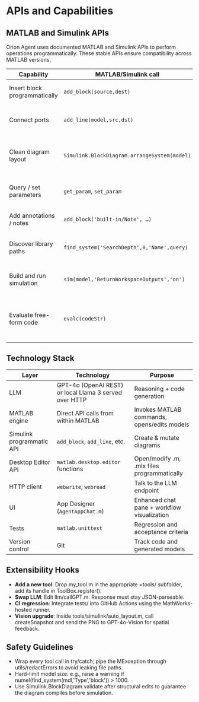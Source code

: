 # APIs and Capabilities

## MATLAB and Simulink APIs

Orion Agent uses documented MATLAB and Simulink APIs to perform operations programmatically. These stable APIs ensure compatibility across MATLAB versions.

| Capability | MATLAB/Simulink call | Description |
|------------|----------------------|-------------|
| Insert block programmatically | `add_block(source,dest)` | Adds blocks to Simulink models |
| Connect ports | `add_line(model,src,dst)` | Creates connections between blocks |
| Clean diagram layout | `Simulink.BlockDiagram.arrangeSystem(model)` | Automatically arranges blocks for better readability |
| Query / set parameters | `get_param`, `set_param` | Reads and modifies block parameters |
| Add annotations / notes | `add_block('built-in/Note', …)` | Creates text annotations in models |
| Discover library paths | `find_system('SearchDepth',0,'Name',query)` | Searches for blocks in Simulink libraries |
| Build and run simulation | `sim(model,'ReturnWorkspaceOutputs','on')` | Executes simulations and returns results |
| Evaluate free-form code | `evalc(codeStr)` | Executes arbitrary MATLAB code with captured output |

## Technology Stack

| Layer | Technology | Purpose |
|-------|------------|---------|
| LLM | GPT-4o (OpenAI REST) or local Llama 3 served over HTTP | Reasoning + code generation |
| MATLAB engine | Direct API calls from within MATLAB | Invokes MATLAB commands, opens/edits models |
| Simulink programmatic API | `add_block`, `add_line`, etc. | Create & mutate diagrams |
| Desktop Editor API | `matlab.desktop.editor` functions | Open/modify .m, .mlx files programmatically |
| HTTP client | `webwrite`, `webread` | Talk to the LLM endpoint |
| UI | App Designer (`AgentAppChat.m`) | Enhanced chat pane + workflow visualization |
| Tests | `matlab.unittest` | Regression and acceptance criteria |
| Version control | Git | Track code and generated models |

## Extensibility Hooks

- **Add a new tool**: Drop my_tool.m in the appropriate +tools/ subfolder, add its handle in ToolBox.register().
- **Swap LLM**: Edit llm/callGPT.m. Response must stay JSON-parseable.
- **CI regression**: Integrate tests/ into GitHub Actions using the MathWorks-hosted runner.
- **Vision upgrade**: Inside tools/simulink/auto_layout.m, call createSnapshot and send the PNG to GPT-4o-Vision for spatial feedback.

## Safety Guidelines

- Wrap every tool call in try/catch; pipe the MException through utils/redactErrors to avoid leaking file paths.
- Hard-limit model size: e.g., raise a warning if numel(find_system(mdl,'Type','block')) > 1000.
- Use Simulink.BlockDiagram.validate after structural edits to guarantee the diagram compiles before simulation.